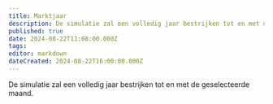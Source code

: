 ```yaml
---
title: Marktjaar
description: De simulatie zal een volledig jaar bestrijken tot en met de geselecteerde maand.
published: true
date: 2024-08-22T11:08:00.000Z
tags: 
editor: markdown
dateCreated: 2024-08-22T16:00:00.000Z
---
```


De simulatie zal een volledig jaar bestrijken tot en met de geselecteerde maand.
